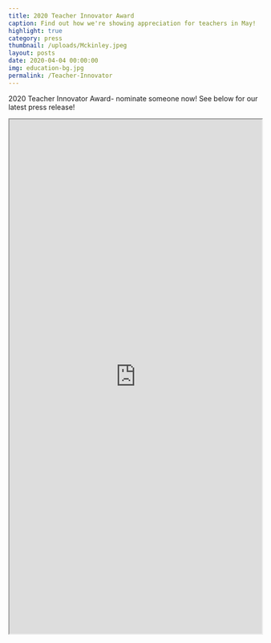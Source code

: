 ```yaml
---
title: 2020 Teacher Innovator Award
caption: Find out how we're showing appreciation for teachers in May!
highlight: true
category: press
thumbnail: /uploads/Mckinley.jpeg
layout: posts
date: 2020-04-04 00:00:00
img: education-bg.jpg
permalink: /Teacher-Innovator
---
```


2020 Teacher Innovator Award- nominate someone now\! See below for our latest press release!

<iframe src="https://www.prnewswire.com/news-releases/the-fab-foundation-celebrates-teachers-during-covid-19-with-the-teacher-innovator-award---sponsored-by-chevron-301054698.html?tc=eml_cleartime" style="max-width: 1024px; width: 100%; margin: 0 auto; height: 1024px"></iframe>